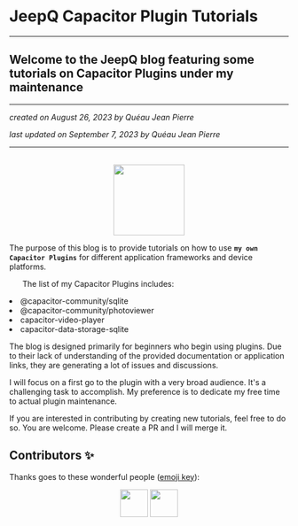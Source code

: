 # JeepQ Capacitor Plugin Tutorials

---

<h2>Welcome to the JeepQ blog featuring some tutorials on Capacitor Plugins under my maintenance</h2>

---

*created on August 26, 2023 by Quéau Jean Pierre*

*last updated on September 7, 2023 by Quéau Jean Pierre*

---
<p align="center"><br><img src="https://avatars3.githubusercontent.com/u/16580653?v=4" width="128" height="128" /></p>

<p>The purpose of this blog is to provide tutorials on how to use <strong><code>my own Capacitor Plugins</code></strong> for different application frameworks and device platforms.</p>

<ul>The list of my Capacitor Plugins includes:</ul>
<li>@capacitor-community/sqlite</li>
<li>@capacitor-community/photoviewer</li>
<li>capacitor-video-player</li>
<li>capacitor-data-storage-sqlite</li>

The blog is designed primarily for beginners who begin using plugins.
Due to their lack of understanding of the provided documentation or application links, they are generating a lot of issues and discussions.

I will focus on a first go to the plugin with a very broad audience. It's a challenging task to accomplish. My preference is to dedicate my free time to actual plugin maintenance.

If you are interested in contributing by creating new tutorials, feel free to do so. You are welcome. Please create a PR and I will merge it.


## Contributors ✨

Thanks goes to these wonderful people ([emoji key](https://allcontributors.org/docs/en/emoji-key)):

<!-- ALL-CONTRIBUTORS-LIST:START - Do not remove or modify this section -->
<!-- prettier-ignore-start -->
<!-- markdownlint-disable -->
<p align="center">
  <a href="https://github.com/jepiqueau" title="jepiqueau"><img src="https://github.com/jepiqueau.png?size=100" width="50" height="50"/></a>
  <a href="https://github.com/dw-0" title="dw-0"><img src="https://github.com/dw-0.png?size=100" width="50" height="50"/></a>
</p>

